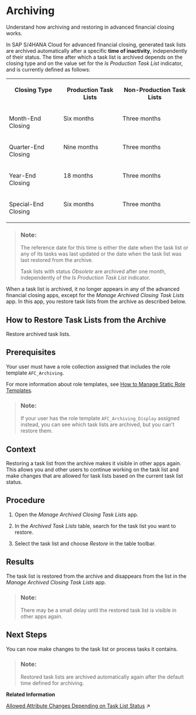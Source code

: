 <!-- loio032bb8ec94fe4e8a9ff21c156d965060 -->

# Archiving

Understand how archiving and restoring in advanced financial closing works.

In SAP S/4HANA Cloud for advanced financial closing, generated task lists are archived automatically after a specific **time of inactivity**, independently of their status. The time after which a task list is archived depends on the closing type and on the value set for the *Is Production Task List* indicator, and is currently defined as follows:




<table>
<tr>
<th valign="top">

Closing Type



</th>
<th valign="top">

Production Task Lists



</th>
<th valign="top">

Non-Production Task Lists



</th>
</tr>
<tr>
<td valign="top">

Month-End Closing



</td>
<td valign="top">

Six months



</td>
<td valign="top">

Three months



</td>
</tr>
<tr>
<td valign="top">

Quarter-End Closing



</td>
<td valign="top">

Nine months



</td>
<td valign="top">

Three months



</td>
</tr>
<tr>
<td valign="top">

Year-End Closing



</td>
<td valign="top">

18 months



</td>
<td valign="top">

Three months



</td>
</tr>
<tr>
<td valign="top">

Special-End Closing



</td>
<td valign="top">

Six months



</td>
<td valign="top">

Three months



</td>
</tr>
</table>

> ### Note:  
> The reference date for this time is either the date when the task list or any of its tasks was last updated or the date when the task list was last restored from the archive.
> 
> Task lists with status *Obsolete* are archived after one month, independently of the *Is Production Task List* indicator.

When a task list is archived, it no longer appears in any of the advanced financial closing apps, except for the *Manage Archived Closing Task Lists* app. In this app, you restore task lists from the archive as described below.

<a name="task_mx3_j2r_gxb"/>

<!-- task\_mx3\_j2r\_gxb -->

## How to Restore Task Lists from the Archive

Restore archived task lists.



<a name="task_mx3_j2r_gxb__prereq_lg1_m2r_gxb"/>

## Prerequisites

Your user must have a role collection assigned that includes the role template `AFC_Archiving`.

For more information about role templates, see [How to Manage Static Role Templates](User-Management/how-to-manage-static-role-templates-0cca34d.md).

> ### Note:  
> If your user has the role template `AFC_Archiving_Display` assigned instead, you can see which task lists are archived, but you can't restore them.



<a name="task_mx3_j2r_gxb__context_qqv_l2r_gxb"/>

## Context

Restoring a task list from the archive makes it visible in other apps again. This allows you and other users to continue working on the task list and make changes that are allowed for task lists based on the current task list status.



<a name="task_mx3_j2r_gxb__steps_w5f_m2r_gxb"/>

## Procedure

1.  Open the *Manage Archived Closing Task Lists* app.

2.  In the *Archived Task Lists* table, search for the task list you want to restore.

3.  Select the task list and choose *Restore* in the table toolbar.




<a name="task_mx3_j2r_gxb__result_zyk_m2r_gxb"/>

## Results

The task list is restored from the archive and disappears from the list in the *Manage Archived Closing Task Lists* app.

> ### Note:  
> There may be a small delay until the restored task list is visible in other apps again.



<a name="task_mx3_j2r_gxb__postreq_jsp_m2r_gxb"/>

## Next Steps

You can now make changes to the task list or process tasks it contains.

> ### Note:  
> Restored task lists are archived automatically again after the default time defined for archiving.

**Related Information**  


[Allowed Attribute Changes Depending on Task List Status](https://help.sap.com/viewer/b3f5b9cf1ab7498fad5b6f297013d65a/SHIP/en-US/21e491bf621d499fbeef037c2ee55742.html "See which attributes you can change in which app depending on the task list status.") :arrow_upper_right:

